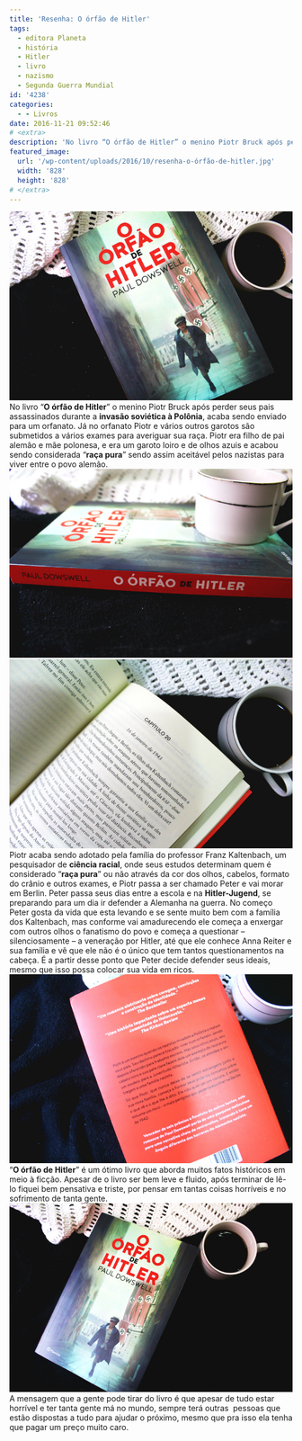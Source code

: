 ```yaml
---
title: 'Resenha: O órfão de Hitler'
tags:
  - editora Planeta
  - história
  - Hitler
  - livro
  - nazismo
  - Segunda Guerra Mundial
id: '4238'
categories:
  - - Livros
date: 2016-11-21 09:52:46
# <extra>
description: 'No livro “O órfão de Hitler” o menino Piotr Bruck após perder seus pais assassinados durante a invasão soviética à Polônia, acaba sendo enviado para um orfanato. Já no orfanato Piotr e vários outros garotos são submetidos a vários exames para averiguar sua raça. Piotr era filho de pai alemão e mãe polonesa, e era um garoto loiro e de olhos azuis e acabou sendo considerada “raça pura” sendo assim aceitável pelos nazistas para viver entre o povo alemão. Piotr acaba sendo adotado pela família do professor Franz Kaltenbach, um pesquisador de ciência racial, onde seus estudos determinam quem é considerado “raça pura” ou não através da cor dos olhos, cabelos, formato do crânio e outros exames, e Piotr passa a ser chamado Peter e vai morar em Berlin. Peter passa seus dias entre a escola e na Hitler-Jugend, se &hellip;'
featured_image: 
  url: '/wp-content/uploads/2016/10/resenha-o-órfão-de-hitler.jpg'
  width: '828'
  height: '828'
# </extra>
---
```


![Livro O Órfão de Hitler - Paul Dowswell](/wp-content/uploads/2016/10/resenha-o-órfão-de-hitler.jpg) No livro “**O órfão de Hitler**” o menino Piotr Bruck após perder seus pais assassinados durante a **invasão soviética à Polônia**, acaba sendo enviado para um orfanato. Já no orfanato Piotr e vários outros garotos são submetidos a vários exames para averiguar sua raça. Piotr era filho de pai alemão e mãe polonesa, e era um garoto loiro e de olhos azuis e acabou sendo considerada “**raça pura**” sendo assim aceitável pelos nazistas para viver entre o povo alemão. ![Resumo do livro O órfão de Hitler](/wp-content/uploads/2016/10/lombada-livro-o-órfão-de-hitler.jpg) ![Livro O Órfão de Hitler - resenha](/wp-content/uploads/2016/10/página-livro-o-órfão-de-hitler.jpg) Piotr acaba sendo adotado pela família do professor Franz Kaltenbach, um pesquisador de **ciência racial**, onde seus estudos determinam quem é considerado “**raça pura**” ou não através da cor dos olhos, cabelos, formato do crânio e outros exames, e Piotr passa a ser chamado Peter e vai morar em Berlin. Peter passa seus dias entre a escola e na **Hitler-Jugend**, se preparando para um dia ir defender a Alemanha na guerra. No começo Peter gosta da vida que esta levando e se sente muito bem com a família dos Kaltenbach, mas conforme vai amadurecendo ele começa a enxergar com outros olhos o fanatismo do povo e começa a questionar – silenciosamente – a veneração por Hitler, até que ele conhece Anna Reiter e sua família e vê que ele não é o único que tem tantos questionamentos na cabeça. É a partir desse ponto que Peter decide defender seus ideais, mesmo que isso possa colocar sua vida em ricos. ![Resumo do livro O Órfão de Hitler](/wp-content/uploads/2016/10/contra-capa-livro-o-órfão-de-hitler.jpg) “**O órfão de Hitler**” é um ótimo livro que aborda muitos fatos históricos em meio à ficção. Apesar de o livro ser bem leve e fluido, após terminar de lê-lo fiquei bem pensativa e triste, por pensar em tantas coisas horríveis e no sofrimento de tanta gente. ![capa do livro - o órfão de hitler de Paul Dowswell](/wp-content/uploads/2016/10/livro-o-órfão-de-hitler-resumo.jpg) A mensagem que a gente pode tirar do livro é que apesar de tudo estar horrível e ter tanta gente má no mundo, sempre terá outras  pessoas que estão dispostas a tudo para ajudar o próximo, mesmo que pra isso ela tenha que pagar um preço muito caro.
